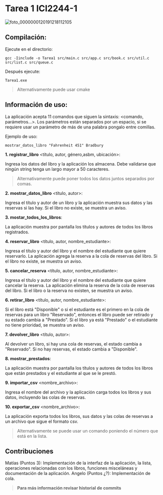 # Tarea 1 ICI2244-1
![foto_0000000120191218112105](https://github.com/MatiasPUCV/Tarea_1_ICI2244-1/assets/142541831/1ee37e92-26ce-4df5-9808-cad4e35088a8)

## Compilación:

Ejecute en el directorio:

`gcc -Iinclude -o Tarea1 src/main.c src/app.c src/book.c src/util.c src/list.c src/queue.c`

Después ejecute:

`Tarea1.exe`

> Alternativamente puede usar cmake

## Información de uso:

La aplicación acepta 11 comandos que siguen la sintaxis: <comando, parámetros…>.
Los parámetros están separados por un espacio, si se requiere usar un parámetro de más de una palabra pongalo entre comillas.

Ejemplo de uso:

`mostrar_datos_libro "Fahrenheit 451" Bradbury`

**1. registrar_libro** <título, autor, género,asbm, ubicación>:

Ingresa los datos del libro y la aplicación los almacena. Debe validarse que ningún string tenga un largo mayor a 50 caracteres.
> Alternativamente puede poner todos los datos juntos separados por comas.

**2. mostrar_datos_libro** <título, autor>:

Ingresa el título y autor de un libro y la aplicación muestra sus datos y las reservas si las hay. Si el libro no existe, se muestra un aviso.

**3. mostar_todos_los_libros**:

La aplicación muestra por pantalla los títulos y autores de todos los libros registrados.

**4. reservar_libro** <título, autor, nombre_estudiante>:

Ingresa el título y autor del libro y el nombre del estudiante que quiere reservarlo. La aplicación agrega la reserva a la cola de reservas del libro. Si el libro no existe, se muestra un aviso.

**5. cancelar_reserva** <título, autor, nombre_estudiante>:

Ingresa el título y autor del libro y el nombre del estudiante que quiere cancelar la reserva. La aplicación elimina la reserva de la cola de reservas del libro. Si el libro o la reserva no existen, se muestra un aviso.

**6. retirar_libro** <título, autor, nombre_estudiante>:

Si el libro está "Disponible" o si el estudiante es el primero en la cola de reservas para un libro "Reservado", entonces el libro puede ser retirado y su estado cambia a "Prestado". Si el libro ya está "Prestado" o el estudiante no tiene prioridad, se muestra un aviso.

**7. devolver_libro** <título, autor>:

Al devolver un libro, si hay una cola de reservas, el estado cambia a "Reservado". Si no hay reservas, el estado cambia a "Disponible".

**8. mostrar_prestados**:

La aplicación muestra por pantalla los títulos y autores de todos los libros que están prestados y el estudiante al que se le prestó.

**9. importar_csv** <nombre_archivo>:

Ingresa el nombre del archivo y la aplicación carga todos los libros y sus datos, incluyendo las colas de reservas.

**10. exportar_csv** <nombre_archivo>:

La aplicación exporta todos los libros, sus datos y las colas de reservas a un archivo que sigue el formato csv.

> Alternativamente se puede usar un comando poniendo el número que está en la lista.

## Contribuciones

Matías (Puntos 3): Implementación de la interfaz de la aplicación, la lista, operaciones relacionadas con los libros, funciones misceláneas y documentación de la aplicación.
Angelo (Puntos ¿?): Implementación de cola.

> **Para más información revisar historial de commits**


